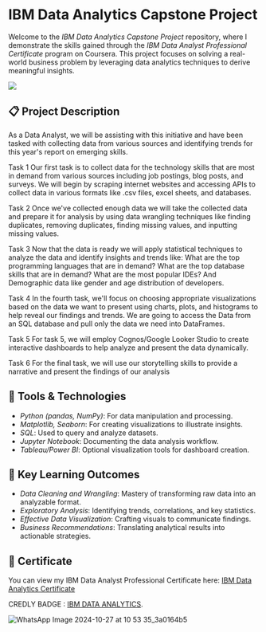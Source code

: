 # IBM Data Analytics Capstone Project

Welcome to the *IBM Data Analytics Capstone Project* repository, where I demonstrate the skills gained through the *IBM Data Analyst Professional Certificate* program on Coursera. This project focuses on solving a real-world business problem by leveraging data analytics techniques to derive meaningful insights.

![](https://github.com/user-attachments/assets/2485c19b-4b62-4b4c-a305-1f962924248e)


## 📋 Project Description

As a Data Analyst, we will be assisting with this initiative and have been tasked with collecting data from various sources and identifying trends for this year's report on emerging skills.

Task 1
Our first task is to collect data for the technology skills that are most in demand from various sources including job postings, blog posts, and surveys. We will begin by scraping internet websites and accessing APIs to collect data in various formats like .csv files, excel sheets, and databases.

Task 2
Once we've collected enough data we will take the collected data and prepare it for analysis by using data wrangling techniques like finding duplicates, removing duplicates, finding missing values, and inputting missing values.

Task 3
Now that the data is ready we will apply statistical techniques to analyze the data and identify insights and trends like: What are the top programming languages that are in demand? What are the top database skills that are in demand? What are the most popular IDEs? And Demographic data like gender and age distribution of developers.

Task 4
In the fourth task, we'll focus on choosing appropriate visualizations based on the data we want to present using charts, plots, and histograms to help reveal our findings and trends. We are going to access the Data from an SQL database and pull only the data we need into DataFrames.

Task 5
For task 5, we will employ Cognos/Google Looker Studio to create interactive dashboards to help analyze and present the data dynamically.

Task 6
For the final task, we will use our storytelling skills to provide a narrative and present the findings of our analysis

## 🔧 Tools & Technologies

- *Python (pandas, NumPy)*: For data manipulation and processing.
- *Matplotlib, Seaborn*: For creating visualizations to illustrate insights.
- *SQL*: Used to query and analyze datasets.
- *Jupyter Notebook*: Documenting the data analysis workflow.
- *Tableau/Power BI*: Optional visualization tools for dashboard creation.

## 🎯 Key Learning Outcomes

- *Data Cleaning and Wrangling*: Mastery of transforming raw data into an analyzable format.
- *Exploratory Analysis*: Identifying trends, correlations, and key statistics.
- *Effective Data Visualization*: Crafting visuals to communicate findings.
- *Business Recommendations*: Translating analytical results into actionable strategies.

## 📄 Certificate

You can view my IBM Data Analyst Professional Certificate here: [IBM Data Analytics Certificate](https://www.coursera.org/account/accomplishments/professional-cert/TEQ2N87K2MV5)

CREDLY BADGE : [IBM DATA ANALYTICS](https://www.credly.com/badges/4aa6bd46-3f06-4f38-9b97-6980c0574440/linked_in_profile).

![WhatsApp Image 2024-10-27 at 10 53 35_3a0164b5](https://github.com/user-attachments/assets/755d057b-2bf9-4ca8-acf7-cae2c78880ec)

